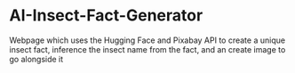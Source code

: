 # AI-Insect-Fact-Generator
Webpage which uses the Hugging Face and Pixabay API to create a unique insect fact, inference the insect name from the fact, and an create image to go alongside it
